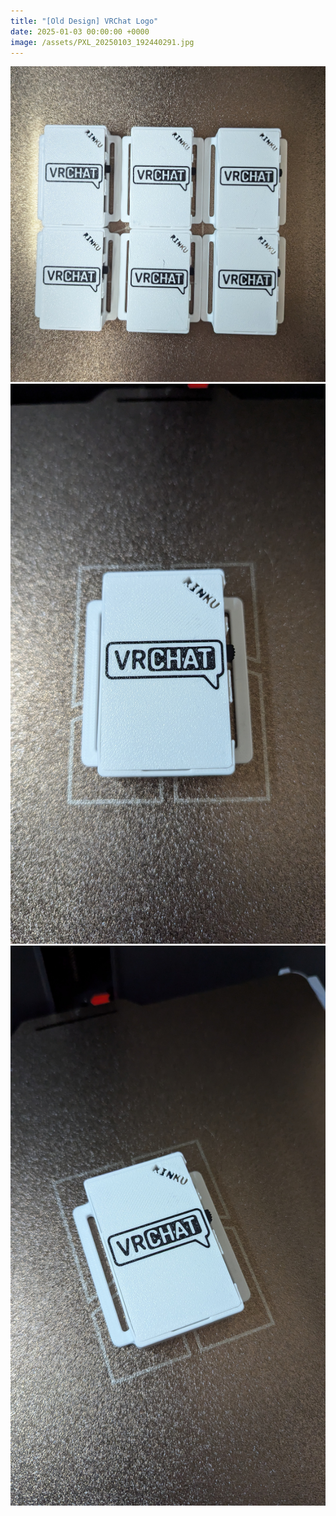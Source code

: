 ```yaml
---
title: "[Old Design] VRChat Logo"
date: 2025-01-03 00:00:00 +0000
image: /assets/PXL_20250103_192440291.jpg
---
```


![PXL_20250103_192449823.jpg](/assets/PXL_20250103_192449823.jpg)
![PXL_20250103_192519170.jpg](/assets/PXL_20250103_192519170.jpg)
![PXL_20250103_192531075.jpg](/assets/PXL_20250103_192531075.jpg)

